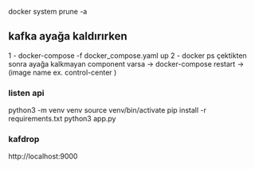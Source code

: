 
docker system prune -a

## kafka ayağa kaldırırken
1 - docker-compose -f docker_compose.yaml up
2 - docker ps çektikten sonra ayağa kalkmayan component varsa -> docker-compose restart <image-name> -> (image name ex. control-center )

### listen api 
python3 -m venv venv
source venv/bin/activate
pip install -r requirements.txt
python3 app.py


### kafdrop
http://localhost:9000
